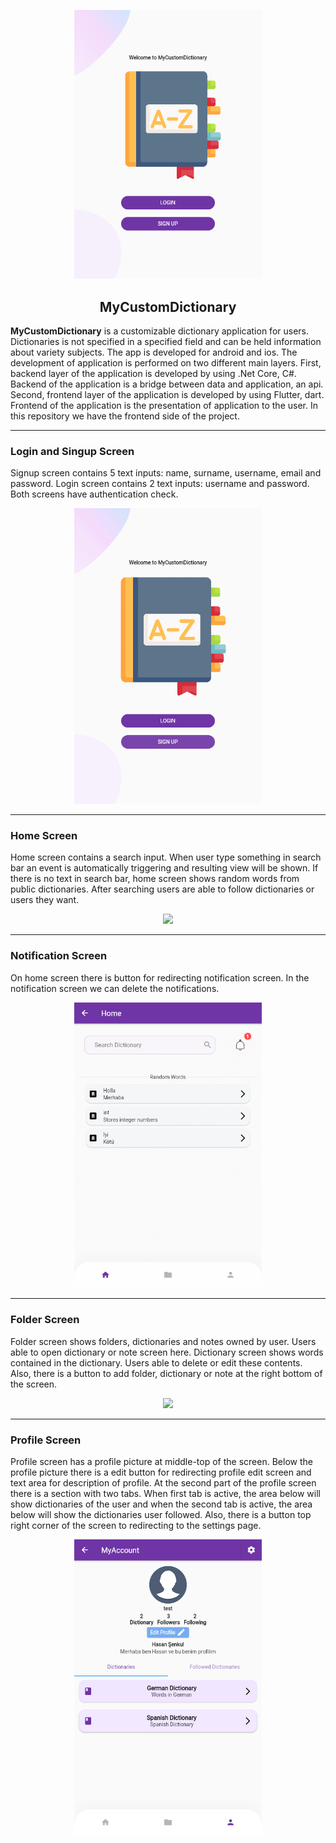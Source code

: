 
<p align="center">
    <img width="300" src="https://github.com/HasanBS/MyCustomDictionary/blob/main/mycustomdictionary/gif/welcomepage.png"><br/>
  <h2 align="center">MyCustomDictionary</h2>
</p>





**MyCustomDictionary** is a customizable dictionary application for users. Dictionaries is not specified in a specified field and can be held information about variety subjects. The app is developed for android and ios. The development of application is performed on two different main layers. First, backend layer of the application is developed by using .Net Core, C#. Backend of the application is a bridge between data and application, an api. Second, frontend layer of the application is developed by using Flutter, dart. Frontend of the application is the presentation of application to the user. In this repository we have the frontend side of the project.

---
### Login and Singup Screen
Signup screen contains 5 text inputs: name, surname, username, email and password. Login screen contains 2 text inputs: username and password. Both screens have authentication check.

<p align="center">
<img src = "https://github.com/HasanBS/MyCustomDictionary/blob/main/mycustomdictionary/gif/login.gif" width ="300" />
</p>

---

### Home Screen
Home screen contains a search input. When user type something in search bar an event is automatically triggering and resulting view will be shown. If there is no text in search bar, home screen shows random words from public dictionaries. After searching users are able to follow dictionaries or users they want.

<p align="center">
<img src = "https://github.com/HasanBS/MyCustomDictionary/blob/main/mycustomdictionary/gif/home.gif" width ="300" />
</p>

---

### Notification Screen
On home screen there is button for redirecting notification screen. In the notification screen we can delete the notifications.

<p align="center">
<img src = "https://github.com/HasanBS/MyCustomDictionary/blob/main/mycustomdictionary/gif/noti.gif" width ="300" />
</p>

---

### Folder Screen

Folder screen shows folders, dictionaries and notes owned by user. Users able to open dictionary or note screen here. Dictionary screen shows words contained in the dictionary. Users able to delete or edit these contents. Also, there is a button to add folder, dictionary or note at the right bottom of the screen. 

<p align="center">
<img src = "https://github.com/HasanBS/MyCustomDictionary/blob/main/mycustomdictionary/gif/folder.gif" width ="300" />
<p/>

---

### Profile Screen
Profile screen has a profile picture at middle-top of the screen. Below the profile picture there is a edit button for redirecting profile edit screen and text area for description of profile. At the second part of the profile screen there is a section with two tabs. When first tab is active, the area below will show dictionaries of the user and when the second tab is active, the area below will show the dictionaries user followed. Also, there is a button top right corner of the screen to redirecting to the settings page.

<p align="center">
<img src = "https://github.com/HasanBS/MyCustomDictionary/blob/main/mycustomdictionary/gif/profile.gif" width ="300" />
<p/>


